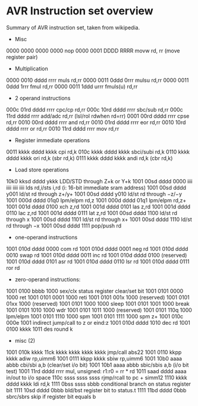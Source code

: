 # AVR Instruction set overview

Summary of AVR instruction set, taken from wikipedia.

* Misc

0000 0000 0000 0000 nop
0000 0001 DDDD RRRR movw rd, rr (move register pair)

* Multiplication

0000 0010 dddd rrrr muls rd,rr
0000 0011 0ddd 0rrr mulsu rd,rr
0000 0011 0ddd 1rrr fmul rd,rr
0000 0011 1ddd urrr fmuls(u) rd,rr

* 2 operand instructions

000c 01rd dddd rrrr cpc/cp rd,rr
000c 10rd dddd rrrr sbc/sub rd,rr
000c 11rd dddd rrrr add/adc rd,rr (lsl/rol rdwhen rd=rr)
0001 00rd dddd rrrr cpse rd,rr
0010 00rd dddd rrrr and rd,rr
0010 01rd dddd rrrr eor rd,rr
0010 10rd dddd rrrr or rd,rr
0010 11rd dddd rrrr mov rd,rr

* Register immediate operations

0011 kkkk dddd kkkk cpi rd,k
010c kkkk dddd kkkk sbci/subi rd,k
0110 kkkk dddd kkkk ori rd,k (sbr rd,k)
0111 kkkk dddd kkkk andi rd,k (cbr rd,k)

* Load store operations

10k0 kksd dddd ykkk LDD/STD through Z+k or Y+k
1001 00sd dddd 0000 iiii iiii iiii iiii lds rd,i/sts i,rd (i: 16-bit immediate sram address)
1001 00sd dddd y001 ld/st rd through z+/y+
1001 00sd dddd y010 ld/st rd through −z/−y
1001 000d dddd 01q0 lpm/elpm rd,z
1001 000d dddd 01q1 lpm/elpm rd,z+
1001 001d dddd 0100 xch z,rd
1001 001d dddd 0101 las z,rd
1001 001d dddd 0110 lac z,rd
1001 001d dddd 0111 lat z,rd
1001 00sd dddd 1100 ld/st rd through x
1001 00sd dddd 1101 ld/st rd through x+
1001 00sd dddd 1110 ld/st rd through −x
1001 00sd dddd 1111 pop/push rd

* one-operand instructions

1001 010d dddd 0000 com rd
1001 010d dddd 0001 neg rd
1001 010d dddd 0010 swap rd
1001 010d dddd 0011 inc rd
1001 010d dddd 0100 (reserved)
1001 010d dddd 0101 asr rd
1001 010d dddd 0110 lsr rd
1001 010d dddd 0111 ror rd

* zero-operand instructions:

1001 0100 bbbb 1000 sex/clx status register clear/set bit
1001 0101 0000 1000 ret
1001 0101 0001 1000 reti
1001 0101 001x 1000 (reserved)
1001 0101 01xx 1000 (reserved)
1001 0101 1000 1000 sleep
1001 0101 1001 1000 break
1001 0101 1010 1000 wdr
1001 0101 1011 1000 (reserved)
1001 0101 110q 1000 lpm/elpm
1001 0101 1110 1000 spm
1001 0101 1111 1000 spm z+
1001 010c 000e 1001 indirect jump/call to z or eind:z
1001 010d dddd 1010 dec rd
1001 0100 kkkk 1011 des round k

* misc (2)

1001 010k kkkk 11ck kkkk kkkk kkkk kkkk jmp/call abs22
1001 0110 kkpp kkkk adiw rp,uimm6
1001 0111 kkpp kkkk sbiw rp,uimm6
1001 10b0 aaaa abbb cbi/sbi a,b (clear/set i/o bit)
1001 10b1 aaaa abbb sbic/sbis a,b (i/o bit test)
1001 11rd dddd rrrr mul, unsigned: r1:r0 = rr * rd
1011 saad dddd aaaa in/out to i/o space
110c ssss ssss ssss rjmp/rcall to pc + simm12
1110 kkkk dddd kkkk ldi rd,k
1111 0bss ssss sbbb conditional branch on status register bit
1111 10sd dddd 0bbb bld/bst register bit to status.t
1111 11bd dddd 0bbb sbrc/sbrs skip if register bit equals b 
